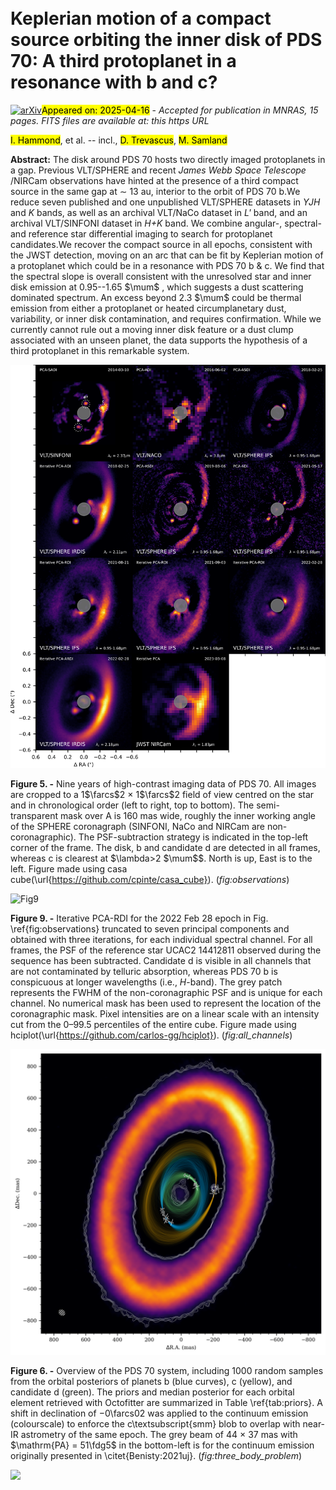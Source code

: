 <div class="macros" style="visibility:hidden;">
$\newcommand{\ensuremath}{}$
$\newcommand{\xspace}{}$
$\newcommand{\object}[1]{\texttt{#1}}$
$\newcommand{\farcs}{{.}''}$
$\newcommand{\farcm}{{.}'}$
$\newcommand{\arcsec}{''}$
$\newcommand{\arcmin}{'}$
$\newcommand{\ion}[2]{#1#2}$
$\newcommand{\textsc}[1]{\textrm{#1}}$
$\newcommand{\hl}[1]{\textrm{#1}}$
$\newcommand{\footnote}[1]{}$
$\newcommand{\cp}[1]{\textcolor{red}{\textbf{CP:} #1}}$
$\newcommand{\vc}[1]{\textcolor{green}{\textbf{VC:} #1}}$
$\newcommand{\djp}[1]{\textcolor{magenta}{\textbf{DP:} #1}}$
$\newcommand{\ih}[1]{\textcolor{cyan}{\textbf{IH:} #1}}$
$\newcommand{\mum}{\ensuremath{\upmu\mathrm{m}}\xspace}$</div>



<div id="title">

# Keplerian motion of a compact source orbiting the inner disk of PDS 70: A third protoplanet in a resonance with b and c?

</div>
<div id="comments">

[![arXiv](https://img.shields.io/badge/arXiv-2504.11127-b31b1b.svg)](https://arxiv.org/abs/2504.11127)<mark>Appeared on: 2025-04-16</mark> -  _Accepted for publication in MNRAS, 15 pages. FITS files are available at: this https URL_

</div>
<div id="authors">

<mark>I. Hammond</mark>, et al. -- incl., <mark>D. Trevascus</mark>, <mark>M. Samland</mark>

</div>
<div id="abstract">

**Abstract:** The disk around PDS 70 hosts two directly imaged protoplanets in a gap. Previous VLT/SPHERE and recent _James Webb Space Telescope_ /NIRCam observations have hinted at the presence of a third compact source in the same gap at $\sim$ 13 au, interior to the orbit of PDS 70 b.We reduce seven published and one unpublished VLT/SPHERE datasets in _YJH_ and _K_ bands, as well as an archival VLT/NaCo dataset in _L'_ band, and an archival VLT/SINFONI dataset in _H+K_ band. We combine angular-, spectral- and reference star differential imaging to search for protoplanet candidates.We recover the compact source in all epochs, consistent with the JWST detection, moving on an arc that can be fit by Keplerian motion of a protoplanet which could be in a resonance with PDS 70 b \& c. We find that the spectral slope is overall consistent with the unresolved star and inner disk emission at 0.95--1.65 $\mum$ , which suggests a dust scattering dominated spectrum. An excess beyond 2.3 $\mum$ could be thermal emission from either a protoplanet or heated circumplanetary dust, variability, or inner disk contamination, and requires confirmation. While we currently cannot rule out a moving inner disk feature or a dust clump associated with an unseen planet, the data supports the hypothesis of a third protoplanet in this remarkable system.

</div>

<div id="div_fig1">

<img src="tmp_2504.11127/./Figures/obs_big_4x3.png" alt="Fig5" width="100%"/>

**Figure 5. -** Nine years of high-contrast imaging data of PDS 70. All images are cropped to a 1$\farcs$2 $\times$ 1$\farcs$2 field of view centred on the star and in chronological order (left to right, top to bottom). The semi-transparent mask over A is 160 mas wide, roughly the inner working angle of the SPHERE coronagraph (SINFONI, NaCo and NIRCam are non-coronagraphic). The PSF-subtraction strategy is indicated in the top-left corner of the frame. The disk, b and candidate d are detected in all frames, whereas c is clearest at $\lambda>2 $\mum$$. North is up, East is to the left. Figure made using casa cube(\url{https://github.com/cpinte/casa_cube}).
     (*fig:observations*)

</div>
<div id="div_fig2">

<img src="tmp_2504.11127/./Figures/RDI_all_channels.png" alt="Fig9" width="100%"/>

**Figure 9. -** Iterative PCA-RDI for the 2022 Feb 28 epoch in Fig. \ref{fig:observations} truncated to seven principal components and obtained with three iterations, for each individual spectral channel. For all frames, the PSF of the reference star UCAC2 14412811 observed during the sequence has been subtracted. Candidate d is visible in all channels that are not contaminated by telluric absorption, whereas PDS 70 b is conspicuous at longer wavelengths (i.e., _H_-band). The grey patch represents the FWHM of the non-coronagraphic PSF and is unique for each channel. No numerical mask has been used to represent the location of the coronagraphic mask. Pixel intensities are on a linear scale with an intensity cut from the 0–99.5 percentiles of the entire cube. Figure made using hciplot(\url{https://github.com/carlos-gg/hciplot}). (*fig:all_channels*)

</div>
<div id="div_fig3">

<img src="tmp_2504.11127/./Figures/orbit_continuum_new.png" alt="Fig6" width="100%"/>

**Figure 6. -** Overview of the PDS 70 system, including 1000 random samples from the orbital posteriors of planets b (blue curves), c (yellow), and candidate d (green). The priors and median posterior for each orbital element retrieved with Octofitter are summarized in Table \ref{tab:priors}. A shift in declination of $-0$\farcs$02$ was applied to the continuum emission (colourscale) to enforce the c\textsubscript{smm} blob to overlap with near-IR astrometry of the same epoch. The grey beam of 44 $\times$ 37 mas with $\mathrm{PA} = 51\fdg5$ in the bottom-left is for the continuum emission originally presented in \citet{Benisty:2021uj}. (*fig:three_body_problem*)

</div><div id="qrcode"><img src=https://api.qrserver.com/v1/create-qr-code/?size=100x100&data="https://arxiv.org/abs/2504.11127"></div>